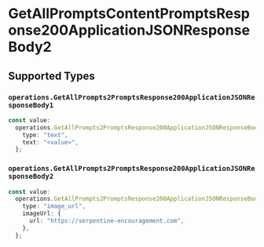# GetAllPromptsContentPromptsResponse200ApplicationJSONResponseBody2


## Supported Types

### `operations.GetAllPrompts2PromptsResponse200ApplicationJSONResponseBody1`

```typescript
const value:
  operations.GetAllPrompts2PromptsResponse200ApplicationJSONResponseBody1 = {
    type: "text",
    text: "<value>",
  };
```

### `operations.GetAllPrompts2PromptsResponse200ApplicationJSONResponseBody2`

```typescript
const value:
  operations.GetAllPrompts2PromptsResponse200ApplicationJSONResponseBody2 = {
    type: "image_url",
    imageUrl: {
      url: "https://serpentine-encouragement.com",
    },
  };
```

